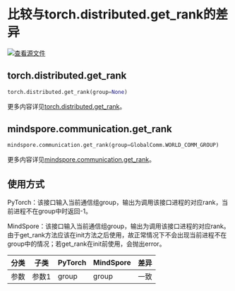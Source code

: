 # 比较与torch.distributed.get_rank的差异

[![查看源文件](https://mindspore-website.obs.cn-north-4.myhuaweicloud.com/website-images/r2.3.1/resource/_static/logo_source.svg)](https://gitee.com/mindspore/docs/blob/r2.3.1/docs/mindspore/source_zh_cn/note/api_mapping/pytorch_diff/get_rank.md)

## torch.distributed.get_rank

```python
torch.distributed.get_rank(group=None)
```

更多内容详见[torch.distributed.get_rank](https://pytorch.org/docs/1.8.1/distributed.html#torch.distributed.get_rank)。

## mindspore.communication.get_rank

```python
mindspore.communication.get_rank(group=GlobalComm.WORLD_COMM_GROUP)
```

更多内容详见[mindspore.communication.get_rank](https://mindspore.cn/docs/zh-CN/r2.3.1/api_python/mindspore.communication.html#mindspore.communication.get_rank)。

## 使用方式

PyTorch：该接口输入当前通信组group，输出为调用该接口进程的对应rank，当前进程不在group中时返回-1。

MindSpore：该接口输入当前通信组group，输出为调用该接口进程的对应rank。由于get_rank方法应该在init方法之后使用，故正常情况下不会出现当前进程不在group中的情况；若get_rank在init前使用，会抛出error。

| 分类 | 子类 |PyTorch | MindSpore | 差异 |
| --- | --- | --- | --- |---|
|参数  | 参数1 | group | group |一致|
